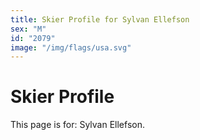 ```yaml
---
title: Skier Profile for Sylvan Ellefson
sex: "M"
id: "2079"
image: "/img/flags/usa.svg" 
---
```


# Skier Profile

This page is for: Sylvan Ellefson.
    